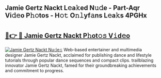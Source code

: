 ## Jamie Gertz Nackt L𝚎a𝚔ed N𝚞𝚍e - Part-Aqr Vi𝚍𝚎o P𝚑𝚘tos - H𝚘𝚝 O𝚗𝚕yf𝚊ns L𝚎a𝚔s 4PGHx

# <h2><a href="http://kf8z99.oniu.top/?m=Jamie+Gertz+Nackt">🔗👉 🔴 Jamie Gertz Nackt P𝚑ot𝚘𝚜 V𝚒d𝚎o</a></h2>

[![Jamie Gertz Nackt Nu𝚍e𝚜](https://i.imgur.com/0qMVB7G.gif)](http://kf8z99.oniu.top/?m=Jamie+Gertz+Nackt)
Web-based entertainer and multimedia designer Jamie Gertz Nackt, acclaimed for publishing dance and lifestyle tutorials through popular dance sequences and compact clips. trailblazing innovator Jamie Gertz Nackt, famed for their groundbreaking achievements and commitment to progress.  
